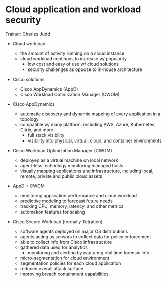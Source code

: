 # Cloud application and workload security

Trainer: Charles Judd


- Cloud workload
  - the amount of activity running on a cloud instance
  - cloud workload continues to increase w/ popularity
    - low cost and easy of use w/ cloud solutions
    - security challenges as oppose to in-house architecture


- Cisco solutions
  - Cisco AppDynamics (AppD)
  - Cisco Workload Optimization Manager (CWOM)


- Cisco AppDynamics
  - automatic discovery and dynamic mapping of every application in a topology
  - compatible w/ many platform, including AWS, Azure, Kubernetes, Citrix, and more
    - full stack visibility
    - visibility into physical, virtual, cloud, and container environments


- Cisco Workload Optimization Manager (CWOM)
  - deployed as a virtual machine on local network
  - agent-less technology monitoring managed hosts
  - visually mapping applications and infrastructure, including local, remote, private and public cloud assets


- AppD + CWOM
  - monitoring application performance and cloud workload
  - predictive modeling to forecast future needs
  - tracking CPU, memory, latency, and other metrics
  - automation features for scaling


- Cisco Secure Workload (formally Tetration)
  - software agents deployed on major OS distributions
  - agents acting as sensors to collect data for policy enforcement
  - able to collect info from Cisco infrastructure
  - gathered data used for analytics
    - monitoring and alerting by capturing real time forensic info
  - micro-segmentation for cloud environment
  - segmentation policies for each cloud application
  - reduced overall attack surface
  - improving breach containment capabilities


